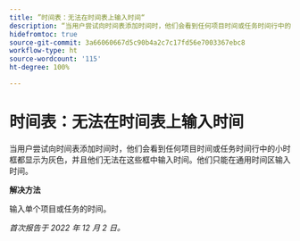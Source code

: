 ```yaml
---
title: ”时间表：无法在时间表上输入时间“
description: “当用户尝试向时间表添加时间时，他们会看到任何项目时间或任务时间行中的小时框都显示为灰色，并且他们无法在这些框中输入时间。他们只能在通用时间区输入时间。”
hidefromtoc: true
source-git-commit: 3a66060667d5c90b4a2c7c17fd56e7003367ebc8
workflow-type: ht
source-wordcount: '115'
ht-degree: 100%

---
```



# 时间表：无法在时间表上输入时间

当用户尝试向时间表添加时间时，他们会看到任何项目时间或任务时间行中的小时框都显示为灰色，并且他们无法在这些框中输入时间。他们只能在通用时间区输入时间。

**解决方法**

输入单个项目或任务的时间。

_首次报告于 2022 年 12 月 2 日。_

